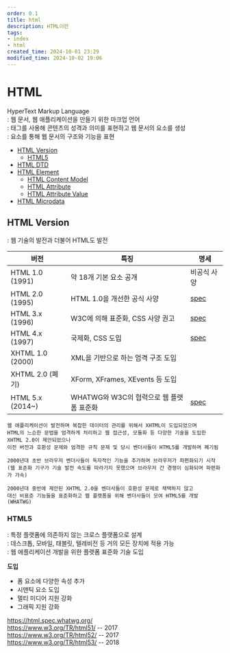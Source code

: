 ```yaml
---
order: 0.1
title: html
description: HTML이란
tags:
- index
- html
created_time: 2024-10-01 23:29
modified_time: 2024-10-02 19:06
---
```


# HTML
HyperText Markup Language  
: 웹 문서, 웹 애플리케이션을 만들기 위한 마크업 언어  
: 태그를 사용해 콘텐츠의 성격과 의미를 표현하고 웹 문서의 요소를 생성  
: 요소를 통해 웹 문서의 구조와 기능을 표현  

- [HTML Version](#html-version)
  - [HTML5](#html5)
- [HTML DTD](./html-doctype.md)
- [HTML Element](./html-element.md)
  - [HTML Content Model](./html-content-model.md)
  - [HTML Attribute](./html-attribute.md)
  - [HTML Attribute Value](./html-attribute--value.md)
- [HTML Microdata](./html-microdata.md)



## HTML Version
: 웹 기술의 발전과 더불어 HTML도 발전

버전 | 특징 | 명세
---|---|---
HTML 1.0 (1991)  | 약 18개 기본 요소 공개 | 비공식 사양
HTML 2.0 (1995)  | HTML 1.0을 개선한 공식 사양 | [spec](https://www.w3.org/MarkUp/html-spec/html-spec_toc.html)
HTML 3.x (1996)  | W3C에 의해 표준화, CSS 사양 권고 | [spec](https://www.w3.org/TR/2018/SPSD-html32-20180315/)
HTML 4.x (1997)  | 국제화, CSS 도입 | [spec](https://www.w3.org/TR/1998/REC-html40-19980424/)
XHTML 1.0 (2000) | XML을 기반으로 하는 엄격 구조 도입  |
XHTML 2.0 (폐기) | XForm, XFrames, XEvents 등 도입 |
HTML 5.x (2014~) | WHATWG와 W3C의 협력으로 웹 플랫폼 표준화  | [spec](https://html.spec.whatwg.org/)

```
웹 애플리케이션이 발전하며 복잡한 데이터의 관리를 위해서 XHTML이 도입되었으며 
HTML의 느슨한 문법을 엄격하게 처리하고 웹 접근성, 모듈화 등 다양한 기술을 도입한 XHTML 2.0이 제안되었으나 
이전 버전과 호환성 문제와 엄격한 규칙 문제 및 당시 벤더사들이 HTML5를 개발하며 폐기됨

2000년대 초반 브라우저 벤더사들이 독자적인 기능을 추가하며 브라우저가 파편화되기 시작
(웹 표준화 기구가 기술 발전 속도를 따라가지 못했으며 브라우저 간 경쟁이 심화되며 파편화가 가속)

2000년대 중반에 제안된 XHTML 2.0을 벤더사들이 호환성 문제로 채택하지 않고 
대신 비표준 기능들을 표준화하고 웹 플랫폼을 위해 벤더사들이 모여 HTML5를 개발 (WHATWG)
```



### HTML5
: 특정 플랫폼에 의존하지 않는 크로스 플랫폼으로 설계  
: 데스크톱, 모바일, 태블릿, 텔레비전 등 거의 모든 장치에 적용 가능  
: 웹 애플리케이션 개발을 위한 플랫폼 표준화 기술 도입  

**도입**
- 폼 요소에 다양한 속성 추가
- 시맨틱 요소 도입
- 멀티 미디어 지원 강화
- 그래픽 지원 강화

https://html.spec.whatwg.org/    
https://www.w3.org/TR/html51/ -- 2017  
https://www.w3.org/TR/html52/ -- 2017  
https://www.w3.org/TR/html53/ -- 2018  
